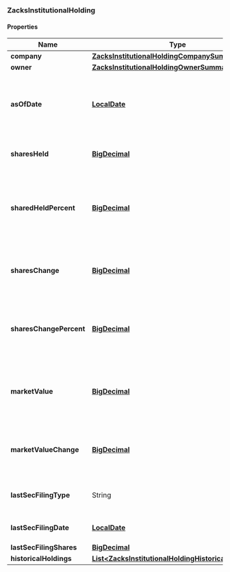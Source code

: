
[//]: # (CLASS:ZacksInstitutionalHolding)

[//]: # (KIND:object)

### ZacksInstitutionalHolding

#### Properties

[//]: # (START_DEFINITION)

Name | Type | Description
------------ | ------------- | -------------
**company** | [**ZacksInstitutionalHoldingCompanySummary**](ZacksInstitutionalHoldingCompanySummary.md) |  &nbsp;
**owner** | [**ZacksInstitutionalHoldingOwnerSummary**](ZacksInstitutionalHoldingOwnerSummary.md) |  &nbsp;
**asOfDate** | [**LocalDate**](LocalDate.md) | Quarter end date listed in the most recent 13F report filed by the institution &nbsp;
**sharesHeld** | [**BigDecimal**](BigDecimal.md) | Number of shares of the stock listed &nbsp;
**sharedHeldPercent** | [**BigDecimal**](BigDecimal.md) | Percent of shares outstanding held of the stock by the institution listed &nbsp;
**sharesChange** | [**BigDecimal**](BigDecimal.md) | Change in shares of the stock held by the institution listed &nbsp;
**sharesChangePercent** | [**BigDecimal**](BigDecimal.md) | Percentage change in shares of the stock held by the institution listed &nbsp;
**marketValue** | [**BigDecimal**](BigDecimal.md) | Market value of shares outstanding held of the stock listed &nbsp;
**marketValueChange** | [**BigDecimal**](BigDecimal.md) | Change in market value shares of the stock listed &nbsp;
**lastSecFilingType** | String | The report type of the latest SEC filing &nbsp;
**lastSecFilingDate** | [**LocalDate**](LocalDate.md) | The date of the latest SEC filing &nbsp;
**lastSecFilingShares** | [**BigDecimal**](BigDecimal.md) | The &nbsp;
**historicalHoldings** | [**List&lt;ZacksInstitutionalHoldingHistoricalSummary&gt;**](ZacksInstitutionalHoldingHistoricalSummary.md) |  &nbsp;

[//]: # (END_DEFINITION)


[//]: # (CONTAINED_CLASS:ZacksInstitutionalHoldingCompanySummary)


[//]: # (CONTAINED_CLASS:ZacksInstitutionalHoldingOwnerSummary)


[//]: # (CONTAINED_CLASS:LocalDate)


[//]: # (CONTAINED_CLASS:BigDecimal)


[//]: # (CONTAINED_CLASS:BigDecimal)


[//]: # (CONTAINED_CLASS:BigDecimal)


[//]: # (CONTAINED_CLASS:BigDecimal)


[//]: # (CONTAINED_CLASS:BigDecimal)


[//]: # (CONTAINED_CLASS:BigDecimal)


[//]: # (CONTAINED_CLASS:LocalDate)


[//]: # (CONTAINED_CLASS:BigDecimal)


[//]: # (CONTAINED_CLASS:ZacksInstitutionalHoldingHistoricalSummary)





